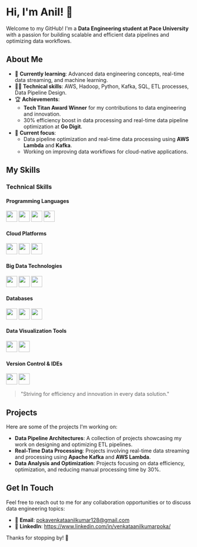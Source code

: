 # Hi, I'm Anil! 👋

Welcome to my GitHub! I'm a **Data Engineering student at Pace University** with a passion for building scalable and efficient data pipelines and optimizing data workflows. 

## About Me

- 🌱 **Currently learning**: Advanced data engineering concepts, real-time data streaming, and machine learning.
- 👨‍💻 **Technical skills**: AWS, Hadoop, Python, Kafka, SQL, ETL processes, Data Pipeline Design.
- 🏆 **Achievements**: 
  - **Tech Titan Award Winner** for my contributions to data engineering and innovation.
  - 30% efficiency boost in data processing and real-time data pipeline optimization at **Go Digit**.
- 🚀 **Current focus**: 
  - Data pipeline optimization and real-time data processing using **AWS Lambda** and **Kafka**.
  - Working on improving data workflows for cloud-native applications.

## My Skills


### Technical Skills


#### **Programming Languages**
<img src="https://cdn.jsdelivr.net/gh/devicons/devicon/icons/python/python-plain.svg" width="30" /> <img src="https://cdn.jsdelivr.net/gh/devicons/devicon/icons/java/java-plain.svg" width="30" /> <img src="https://cdn.jsdelivr.net/gh/devicons/devicon/icons/scala/scala-plain.svg" width="30" /> <img src="https://cdn.jsdelivr.net/gh/devicons/devicon/icons/bash/bash-plain.svg" width="30" />  

#### **Cloud Platforms**
<img src="https://cdn.jsdelivr.net/gh/devicons/devicon/icons/amazonwebservices/amazonwebservices-plain.svg" width="30" /> <img src="https://cdn.jsdelivr.net/gh/devicons/devicon/icons/googlecloud/googlecloud-plain.svg" width="30" /> <img src="https://cdn.jsdelivr.net/gh/devicons/devicon/icons/azure/azure-plain.svg" width="30" />  

#### **Big Data Technologies**
<img src="https://cdn.jsdelivr.net/gh/devicons/devicon/icons/hadoop/hadoop-plain.svg" width="30" /> <img src="https://cdn.jsdelivr.net/gh/devicons/devicon/icons/apachehadoop/apachehadoop-plain.svg" width="30" /> <img src="https://cdn.jsdelivr.net/gh/devicons/devicon/icons/kafka/kafka-plain.svg" width="30" />  

#### **Databases**
<img src="https://cdn.jsdelivr.net/gh/devicons/devicon/icons/mysql/mysql-plain.svg" width="30" /> <img src="https://cdn.jsdelivr.net/gh/devicons/devicon/icons/postgresql/postgresql-plain.svg" width="30" /> <img src="https://cdn.jsdelivr.net/gh/devicons/devicon/icons/mongodb/mongodb-plain.svg" width="30" />  

#### **Data Visualization Tools**
<img src="https://cdn.jsdelivr.net/gh/devicons/devicon/icons/powerbi/powerbi-plain.svg" width="30" /> <img src="https://cdn.jsdelivr.net/gh/devicons/devicon/icons/tableau/tableau-plain.svg" width="30" />  

#### **Version Control & IDEs**
<img src="https://cdn.jsdelivr.net/gh/devicons/devicon/icons/git/git-plain.svg" width="30" /> <img src="https://cdn.jsdelivr.net/gh/devicons/devicon/icons/visualstudio/visualstudio-plain.svg" width="30" />  



> "Striving for efficiency and innovation in every data solution."
## Projects

Here are some of the projects I'm working on:

- **Data Pipeline Architectures**: A collection of projects showcasing my work on designing and optimizing ETL pipelines.
- **Real-Time Data Processing**: Projects involving real-time data streaming and processing using **Apache Kafka** and **AWS Lambda**.
- **Data Analysis and Optimization**: Projects focusing on data efficiency, optimization, and reducing manual processing time by 30%.

## Get In Touch

Feel free to reach out to me for any collaboration opportunities or to discuss data engineering topics:

- 📧 **Email**: pokavenkataanilkumar128@gmail.com
- 💼 **LinkedIn**: https://www.linkedin.com/in/venkataanilkumarpoka/

Thanks for stopping by! 🙌
